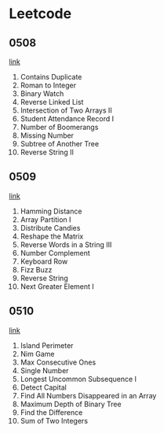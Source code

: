 # Leetcode

## 0508
[link](./leetcode/0508.md)

1. Contains Duplicate   
2. Roman to Integer   
3. Binary Watch  
4. Reverse Linked List   
5. Intersection of Two Arrays II  
6. Student Attendance Record I  
7. Number of Boomerangs   
8. Missing Number   
9. Subtree of Another Tree   
10. Reverse String II

## 0509
[link](./leetcode/0509.md)

1. Hamming Distance      
2. Array Partition I    
3. Distribute Candies   
4. Reshape the Matrix     
5. Reverse Words in a String III    
6. Number Complement  
7. Keyboard Row     
8. Fizz Buzz    
9. Reverse String   
10. Next Greater Element I   

## 0510
[link](./leetcode/0510.md)

1. Island Perimeter         
2. Nim Game     
3. Max Consecutive Ones      
4. Single Number     
5. Longest Uncommon Subsequence I     
6. Detect Capital  
7. Find All Numbers Disappeared in an Array     
8. Maximum Depth of Binary Tree     
9. Find the Difference   
10. Sum of Two Integers   

